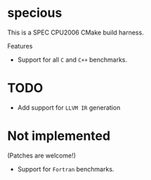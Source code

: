 # specious

This is a SPEC CPU2006 CMake build harness.

Features
- Support for all `C` and `C++` benchmarks.


# TODO

- Add support for `LLVM IR` generation


# Not implemented

(Patches are welcome!)

- Support for `Fortran` benchmarks.

